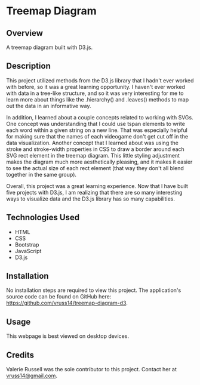 # Treemap Diagram

## Overview

A treemap diagram built with D3.js.

## Description

This project utilized methods from the D3.js library that I hadn't ever worked with before, so it was a great learning opportunity. I haven't ever worked with data in a tree-like structure, and so it was very interesting for me to learn more about things like the .hierarchy() and .leaves() methods to map out the data in an informative way.

In addition, I learned about a couple concepts related to working with SVGs. One concept was understanding that I could use tspan elements to write each word within a given string on a new line. That was especially helpful for making sure that the names of each videogame don't get cut off in the data visualization. Another concept that I learned about was using the stroke and stroke-width properties in CSS to draw a border around each SVG rect element in the treemap diagram. This little styling adjustment makes the diagram much more aesthetically pleasing, and it makes it easier to see the actual size of each rect element (that way they don't all blend together in the same group).

Overall, this project was a great learning experience. Now that I have built five projects with D3.js, I am realizing that there are so many interesting ways to visualize data and the D3.js library has so many capabilities. 

## Technologies Used

- HTML
- CSS
- Bootstrap
- JavaScript
- D3.js

## Installation

No installation steps are required to view this project. The application's source code can be found on GitHub here: https://github.com/vruss14/treemap-diagram-d3.

## Usage

This webpage is best viewed on desktop devices.

## Credits

Valerie Russell was the sole contributor to this project. Contact her at vruss14@gmail.com.
